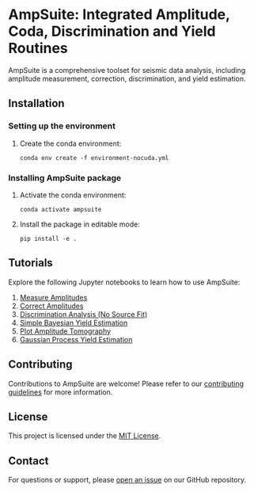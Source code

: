 # AmpSuite: Integrated Amplitude, Coda, Discrimination and Yield Routines

AmpSuite is a comprehensive toolset for seismic data analysis, including amplitude measurement, correction, discrimination, and yield estimation.

## Installation

### Setting up the environment

1. Create the conda environment:
   ```
   conda env create -f environment-nocuda.yml
   ```

### Installing AmpSuite package

1. Activate the conda environment:
   ```
   conda activate ampsuite
   ```

2. Install the package in editable mode:
   ```
   pip install -e .
   ```

## Tutorials

Explore the following Jupyter notebooks to learn how to use AmpSuite:

1. [Measure Amplitudes](notebooks/Tutorial001_Measure_Amplitudes.ipynb)
2. [Correct Amplitudes](notebooks/Tutorial002_Correct_Amplitudes.ipynb)
3. [Discrimination Analysis (No Source Fit)](notebooks/Tutorial003_Discrimination_Analysis_No_Source_Fit.ipynb)
4. [Simple Bayesian Yield Estimation](notebooks/Tutorial004_Bayesian_Yield_Estimation.ipynb)
5. [Plot Amplitude Tomography](notebooks/Tutorial005_Plot_Amplitude_Tomography.ipynb)
6. [Gaussian Process Yield Estimation](notebooks/Tutorial006_Gaussian_Process_Yield_Estimation.ipynb)

## Contributing

Contributions to AmpSuite are welcome! Please refer to our [contributing guidelines](CONTRIBUTING.md) for more information.

## License

This project is licensed under the [MIT License](LICENSE.md).

## Contact

For questions or support, please [open an issue](https://github.inl.gov/richard-alfaro-diaz-lanl/AmpSuite/issues) on our GitHub repository.
